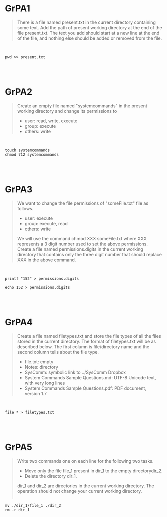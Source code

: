 # GrPA1  

> There is a file named present.txt  in the current directory containing some text. Add the path of present working directory at the end of the file present.txt. The text you add should start at a new line at the end of the file, and nothing else should be added or removed from the file.  
<br>


    pwd >> present.txt

<br>
<br>

# GrPA2  

> Create an empty file named "systemcommands" in the present working directory and change its permissions to  
>
>- user: read, write, execute  
>- group: execute  
>- others: write  
<br>

    touch systemcommands
    chmod 712 systemcommands

<br>
<br>

# GrPA3  

> We want to change the file permissions of "someFile.txt" file as follows.  
>
>- user: execute  
>- group: execute, read  
>- others: write  
>
> We will use the command chmod XXX someFile.txt where XXX represents a 3 digit number used to set the above permissions. Create a file named permissions.digits in the current working directory that contains only the three digit number that should replace XXX in the above command.  
<br>  

    printf "152" > permissions.digits

    echo 152 > permissions.digits

<br>
<br>

# GrPA4  

> Create a file named filetypes.txt and store the file types of all the files stored in the current directory. The format of filetypes.txt will be as described below. The first column is file/directory name and the second column tells about the file type.
> 
>- file.txt:                             empty
>- Notes:                                directory
>- SysComm:                              symbolic link to ../SysComm Dropbox
>- System Commands Sample Questions.md:  UTF-8 Unicode text, with very long lines
>- System Commands Sample Questions.pdf: PDF document, version 1.7  
<br>

    file * > filetypes.txt

<br>
<br>

# GrPA5  

> Write two commands one on each line for the following two tasks.  
>
>- Move only the file file_1 present in dir_1 to the empty directorydir_2.  
>- Delete the directory dir_1.  
>
> dir_1 and dir_2 are directories in the current working directory. The operation should not change your current working directory.  
> <br>

    mv ./dir_1/file_1 ./dir_2
    rm -r dir_1